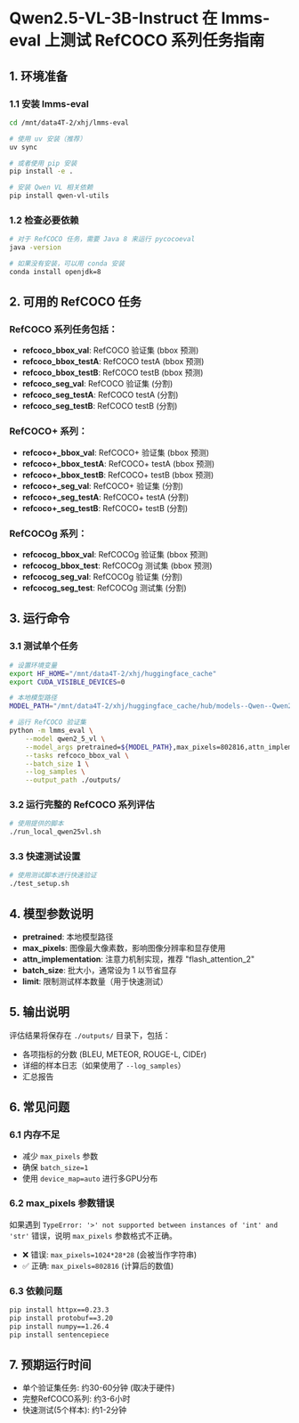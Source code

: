 # Qwen2.5-VL-3B-Instruct 在 lmms-eval 上测试 RefCOCO 系列任务指南

## 1. 环境准备

### 1.1 安装 lmms-eval
```bash
cd /mnt/data4T-2/xhj/lmms-eval

# 使用 uv 安装（推荐）
uv sync

# 或者使用 pip 安装
pip install -e .

# 安装 Qwen VL 相关依赖
pip install qwen-vl-utils
```

### 1.2 检查必要依赖
```bash
# 对于 RefCOCO 任务，需要 Java 8 来运行 pycocoeval
java -version

# 如果没有安装，可以用 conda 安装
conda install openjdk=8
```

## 2. 可用的 RefCOCO 任务

### RefCOCO 系列任务包括：
- **refcoco_bbox_val**: RefCOCO 验证集 (bbox 预测)
- **refcoco_bbox_testA**: RefCOCO testA (bbox 预测)
- **refcoco_bbox_testB**: RefCOCO testB (bbox 预测)
- **refcoco_seg_val**: RefCOCO 验证集 (分割)
- **refcoco_seg_testA**: RefCOCO testA (分割)
- **refcoco_seg_testB**: RefCOCO testB (分割)

### RefCOCO+ 系列：
- **refcoco+_bbox_val**: RefCOCO+ 验证集 (bbox 预测)
- **refcoco+_bbox_testA**: RefCOCO+ testA (bbox 预测)  
- **refcoco+_bbox_testB**: RefCOCO+ testB (bbox 预测)
- **refcoco+_seg_val**: RefCOCO+ 验证集 (分割)
- **refcoco+_seg_testA**: RefCOCO+ testA (分割)
- **refcoco+_seg_testB**: RefCOCO+ testB (分割)

### RefCOCOg 系列：
- **refcocog_bbox_val**: RefCOCOg 验证集 (bbox 预测)
- **refcocog_bbox_test**: RefCOCOg 测试集 (bbox 预测)
- **refcocog_seg_val**: RefCOCOg 验证集 (分割)
- **refcocog_seg_test**: RefCOCOg 测试集 (分割)

## 3. 运行命令

### 3.1 测试单个任务
```bash
# 设置环境变量
export HF_HOME="/mnt/data4T-2/xhj/huggingface_cache"
export CUDA_VISIBLE_DEVICES=0

# 本地模型路径
MODEL_PATH="/mnt/data4T-2/xhj/huggingface_cache/hub/models--Qwen--Qwen2.5-VL-3B-Instruct/snapshots/66285546d2b821cf421d4f5eb2576359d3770cd3"

# 运行 RefCOCO 验证集
python -m lmms_eval \
    --model qwen2_5_vl \
    --model_args pretrained=${MODEL_PATH},max_pixels=802816,attn_implementation=flash_attention_2 \
    --tasks refcoco_bbox_val \
    --batch_size 1 \
    --log_samples \
    --output_path ./outputs/
```

### 3.2 运行完整的 RefCOCO 系列评估
```bash
# 使用提供的脚本
./run_local_qwen25vl.sh
```

### 3.3 快速测试设置
```bash
# 使用测试脚本进行快速验证
./test_setup.sh
```

## 4. 模型参数说明

- **pretrained**: 本地模型路径
- **max_pixels**: 图像最大像素数，影响图像分辨率和显存使用
- **attn_implementation**: 注意力机制实现，推荐 "flash_attention_2"
- **batch_size**: 批大小，通常设为 1 以节省显存
- **limit**: 限制测试样本数量（用于快速测试）

## 5. 输出说明

评估结果将保存在 `./outputs/` 目录下，包括：
- 各项指标的分数 (BLEU, METEOR, ROUGE-L, CIDEr)
- 详细的样本日志（如果使用了 `--log_samples`）
- 汇总报告

## 6. 常见问题

### 6.1 内存不足
- 减少 `max_pixels` 参数
- 确保 `batch_size=1`
- 使用 `device_map=auto` 进行多GPU分布

### 6.2 max_pixels 参数错误
如果遇到 `TypeError: '>' not supported between instances of 'int' and 'str'` 错误，说明 `max_pixels` 参数格式不正确。
- ❌ 错误: `max_pixels=1024*28*28` (会被当作字符串)
- ✅ 正确: `max_pixels=802816` (计算后的数值)

### 6.3 依赖问题
```bash
pip install httpx==0.23.3
pip install protobuf==3.20
pip install numpy==1.26.4
pip install sentencepiece
```

## 7. 预期运行时间

- 单个验证集任务: 约30-60分钟 (取决于硬件)
- 完整RefCOCO系列: 约3-6小时
- 快速测试(5个样本): 约1-2分钟